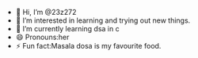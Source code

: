 - 👋 Hi, I’m @23z272
- 👀 I’m interested in learning and trying out new things.
- 🌱 I’m currently learning dsa in c
- 😄 Pronouns:her
- ⚡ Fun fact:Masala dosa is my favourite food.

<!---
23z272/23z272 is a ✨ special ✨ repository because its `README.md` (this file) appears on your GitHub profile.
You can click the Preview link to take a look at your changes.
--->
